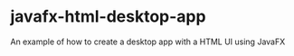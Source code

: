 javafx-html-desktop-app
=======================

An example of how to create a desktop app with a HTML UI using JavaFX